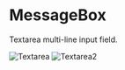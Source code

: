 <h1>MessageBox</h1>

Textarea multi-line input field.

![Textarea](https://user-images.githubusercontent.com/38325801/122385061-a107e980-cf6c-11eb-8422-8550447d4dd0.png)
![Textarea2](https://user-images.githubusercontent.com/38325801/122385065-a2391680-cf6c-11eb-9653-77a2820296f8.png)
